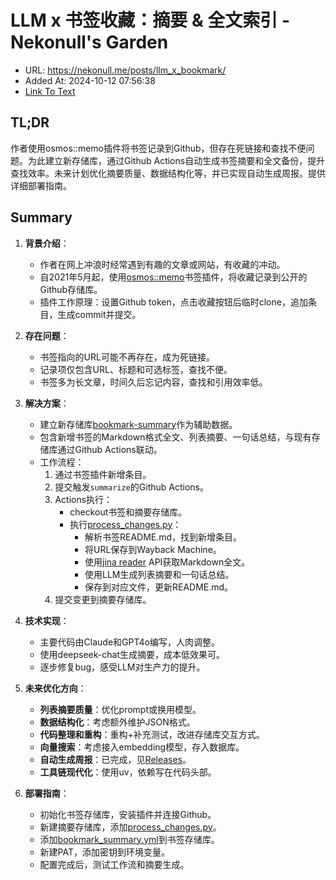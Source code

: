 # LLM x 书签收藏：摘要 & 全文索引 - Nekonull's Garden
- URL: https://nekonull.me/posts/llm_x_bookmark/
- Added At: 2024-10-12 07:56:38
- [Link To Text](2024-10-12-llm-x-书签收藏：摘要-&-全文索引---nekonull's-garden_raw.md)

## TL;DR
作者使用osmos::memo插件将书签记录到Github，但存在死链接和查找不便问题。为此建立新存储库，通过Github Actions自动生成书签摘要和全文备份，提升查找效率。未来计划优化摘要质量、数据结构化等，并已实现自动生成周报。提供详细部署指南。

## Summary
1. **背景介绍**：
   - 作者在网上冲浪时经常遇到有趣的文章或网站，有收藏的冲动。
   - 自2021年5月起，使用[osmos::memo](https://github.com/osmoscraft/osmosmemo)书签插件，将收藏记录到公开的Github存储库。
   - 插件工作原理：设置Github token，点击收藏按钮后临时clone，追加条目，生成commit并提交。

2. **存在问题**：
   - 书签指向的URL可能不再存在，成为死链接。
   - 记录项仅包含URL、标题和可选标签，查找不便。
   - 书签多为长文章，时间久后忘记内容，查找和引用效率低。

3. **解决方案**：
   - 建立新存储库[bookmark-summary](https://github.com/jerrylususu/bookmark-summary)作为辅助数据。
   - 包含新增书签的Markdown格式全文、列表摘要、一句话总结，与现有存储库通过Github Actions联动。
   - 工作流程：
     1. 通过书签插件新增条目。
     2. 提交触发`summarize`的Github Actions。
     3. Actions执行：
        - checkout书签和摘要存储库。
        - 执行[process_changes.py](https://github.com/jerrylususu/bookmark-summary/blob/main/process_changes.py)：
          - 解析书签README.md，找到新增条目。
          - 将URL保存到Wayback Machine。
          - 使用[jina reader](https://jina.ai/reader/) API获取Markdown全文。
          - 使用LLM生成列表摘要和一句话总结。
          - 保存到对应文件，更新README.md。
     4. 提交变更到摘要存储库。

4. **技术实现**：
   - 主要代码由Claude和GPT4o编写，人肉调整。
   - 使用deepseek-chat生成摘要，成本低效果可。
   - 逐步修复bug，感受LLM对生产力的提升。

5. **未来优化方向**：
   - **列表摘要质量**：优化prompt或换用模型。
   - **数据结构化**：考虑额外维护JSON格式。
   - **代码整理和重构**：重构+补充测试，改进存储库交互方式。
   - **向量搜索**：考虑接入embedding模型，存入数据库。
   - **自动生成周报**：已完成，见[Releases](https://github.com/jerrylususu/bookmark-summary/releases)。
   - **工具链现代化**：使用uv，依赖写在代码头部。

6. **部署指南**：
   - 初始化书签存储库，安装插件并连接Github。
   - 新建摘要存储库，添加[process_changes.py](https://github.com/jerrylususu/bookmark-summary/blob/main/process_changes.py)。
   - 添加[bookmark_summary.yml](https://github.com/jerrylususu/bookmark-collection/blob/main/.github/workflows/bookmark_summary.yml)到书签存储库。
   - 新建PAT，添加密钥到环境变量。
   - 配置完成后，测试工作流和摘要生成。

